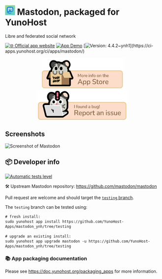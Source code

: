 <!--
N.B.: This README was automatically generated by <https://github.com/YunoHost/apps_tools/blob/main/readme_generator>
It shall NOT be edited by hand.
-->

<h1>
  <img src="https://raw.githubusercontent.com/YunoHost/apps/main/logos/mastodon.png" width="32px" alt="Logo of Mastodon">
  Mastodon, packaged for YunoHost
</h1>

Libre and federated social network

[![🌐 Official app website](https://img.shields.io/badge/Official_app_website-darkgreen?style=for-the-badge)](https://joinmastodon.org/)
[![App Demo](https://img.shields.io/badge/App_Demo-blue?style=for-the-badge)](https://joinmastodon.org/)
[![Version: 4.4.2~ynh1](https://img.shields.io/badge/Version-4.4.2~ynh1-rgba(0,150,0,1)?style=for-the-badge)](https://ci-apps.yunohost.org/ci/apps/mastodon/)

<div align="center">
<a href="https://apps.yunohost.org/app/mastodon"><img height="100px" src="https://github.com/YunoHost/yunohost-artwork/raw/refs/heads/main/badges/neopossum-badges/badge_more_info_on_the_appstore.svg"/></a>
<a href="https://github.com/YunoHost-Apps/mastodon_ynh/issues"><img height="100px" src="https://github.com/YunoHost/yunohost-artwork/raw/refs/heads/main/badges/neopossum-badges/badge_report_an_issue.svg"/></a>
</div>


## Screenshots
![Screenshot of Mastodon](./doc/screenshots/mastodon.png)

## 📦 Developer info

[![Automatic tests level](https://apps.yunohost.org/badge/cilevel/mastodon)](https://ci-apps.yunohost.org/ci/apps/mastodon/)

🛠️ Upstream Mastodon repository: <https://github.com/mastodon/mastodon>

Pull request are welcome and should target the [`testing` branch](https://github.com/YunoHost-Apps/mastodon_ynh/tree/testing).

The `testing` branch can be tested using:
```
# fresh install:
sudo yunohost app install https://github.com/YunoHost-Apps/mastodon_ynh/tree/testing

# upgrade an existing install:
sudo yunohost app upgrade mastodon -u https://github.com/YunoHost-Apps/mastodon_ynh/tree/testing
```

### 📚 App packaging documentation

Please see <https://doc.yunohost.org/packaging_apps> for more information.